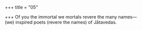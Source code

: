 +++
title = "05"

+++
Of you the immortal we mortals revere the many names—  
(we) inspired poets (revere the names) of Jātavedas.  